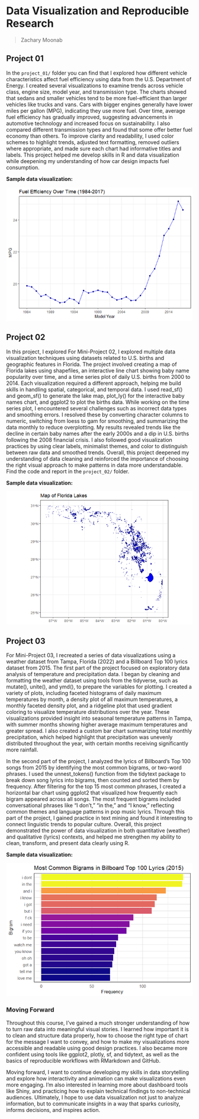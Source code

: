 # Data Visualization and Reproducible Research

> Zachary Moonab 

## Project 01

In the `project_01/` folder you can find that I explored how different vehicle characteristics affect fuel efficiency using data from the 
U.S. Department of Energy. I created several visualizations to examine trends across vehicle class, engine size, model year, and transmission type. The 
charts showed that sedans and smaller vehicles tend to be more fuel-efficient than larger vehicles like trucks and vans. Cars with bigger engines generally 
have lower miles per gallon (MPG), indicating they use more fuel. Over time, average fuel efficiency has gradually improved, suggesting advancements in 
automotive technology and increased focus on sustainability. I also compared different transmission types and found that some offer better fuel economy than 
others. To improve clarity and readability, I used color schemes to highlight trends, adjusted text formatting, removed outliers where appropriate, and made 
sure each chart had informative titles and labels. This project helped me develop skills in R and data visualization while deepening my understanding of how 
car design impacts fuel consumption.

**Sample data visualization:** 

![](fuel_effiency.png)

## Project 02

In this project, I explored For Mini-Project 02, I explored multiple data visualization techniques using datasets related to U.S. births and geographic 
features in Florida. The project involved creating a map of Florida lakes using shapefiles, an interactive line chart showing baby name popularity over 
time, and a time series plot of daily U.S. births from 2000 to 2014. Each visualization required a different approach, helping me build skills in 
handling spatial, categorical, and temporal data. I used read_sf() and geom_sf() to generate the lake map, plot_ly() for the interactive baby names chart, 
and ggplot2 to plot the births data. While working on the time series plot, I encountered several challenges such as incorrect data types and smoothing errors.
I resolved these by converting character columns to numeric, switching from loess to gam for smoothing, and summarizing the data monthly to reduce overplotting. 
My results revealed trends like the decline in certain baby names after the early 2000s and a dip in U.S. births following the 2008 financial crisis. 
I also followed good visualization practices by using clear labels, minimalist themes, and color to distinguish between raw data and smoothed trends. 
Overall, this project deepened my understanding of data cleaning and reinforced the importance of choosing the right visual approach to make patterns in 
data more understandable. Find the code and report in the `project_02/` folder.

**Sample data visualization:** 

![](florida_lakes.png)

## Project 03

For Mini-Project 03, I recreated a series of data visualizations using a weather dataset from Tampa, Florida (2022) and a Billboard Top 100 lyrics 
dataset from 2015. The first part of the project focused on exploratory data analysis of temperature and precipitation data. 
I began by cleaning and formatting the weather dataset using tools from the tidyverse, such as mutate(), unite(), and ymd(), to prepare the variables for 
plotting. I created a variety of plots, including faceted histograms of daily maximum temperatures by month, a density plot of all maximum temperatures, 
a monthly faceted density plot, and a ridgeline plot that used gradient coloring to visualize temperature distributions over the year. These 
visualizations provided insight into seasonal temperature patterns in Tampa, with summer months showing higher average maximum temperatures and greater 
spread. I also created a custom bar chart summarizing total monthly precipitation, which helped highlight that precipitation was unevenly distributed 
throughout the year, with certain months receiving significantly more rainfall.

In the second part of the project, I analyzed the lyrics of Billboard’s Top 100 songs from 2015 by identifying the most common bigrams, or two-word 
phrases. I used the unnest_tokens() function from the tidytext package to break down song lyrics into bigrams, then counted and sorted them by frequency. 
After filtering for the top 15 most common phrases, I created a horizontal bar chart using ggplot2 that visualized how frequently each bigram appeared 
across all songs. The most frequent bigrams included conversational phrases like “I don’t,” “in the,” and “I know,” reflecting common themes and language 
patterns in pop music lyrics. Through this part of the project, I gained practice in text mining and found it interesting to connect linguistic trends to 
popular culture. Overall, this project demonstrated the power of data visualization in both quantitative (weather) and qualitative (lyrics) contexts, and 
helped me strengthen my ability to clean, transform, and present data clearly using R.

**Sample data visualization:** 

![](common_bigrams.png)

### Moving Forward

Throughout this course, I’ve gained a much stronger understanding of how to turn raw data into meaningful visual stories. I learned how important it is 
to clean and structure data properly, how to choose the right type of chart for the message I want to convey, and how to make my visualizations more 
accessible and readable using good design practices. I also became more confident using tools like ggplot2, plotly, sf, and tidytext, as well as the 
basics of reproducible workflows with RMarkdown and GitHub.

Moving forward, I want to continue developing my skills in data storytelling and explore how interactivity and animation can make visualizations even 
more engaging. I’m also interested in learning more about dashboard tools like Shiny, and practicing how to explain technical findings to non-technical 
audiences. Ultimately, I hope to use data visualization not just to analyze information, but to communicate insights in a way that sparks curiosity, 
informs decisions, and inspires action.
